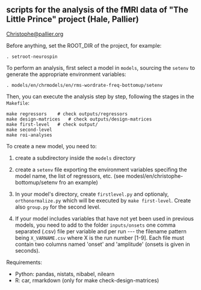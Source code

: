 scripts for the analysis of the fMRI data of "The Little Prince" project (Hale, Pallier)
----------------------------------------------------------------------------------------

Christophe@pallier.org

Before anything, set the ROOT_DIR of the project, for example:

    . setroot-neurospin

To perform an analysis, first select a model in `models`, sourcing the `setenv` to generate the appropriate environment variables:

    . models/en/chrmodels/en/rms-wordrate-freq-bottomup/setenv

Then, you can execute the analysis step by step, following the stages in the `Makefile`:
	
	make regressors    # check outputs/regressors
	make design-matrices   # check outputs/design-matrices
	make first-level   # check output/
	make second-level
	make roi-analyses
 

To create a new model, you need to:

1. create a subdirectory inside the `models` directory

2. create a `setenv` file exporting the environment variables specifing the model name, the list of regressors, etc. (see modesl/en/christophe-bottomup/setenv fro an example)

3. In your model's directory, create `firstlevel.py` and optionaly, `orthonormalize.py` which will be executed by `make first-level`. Create also `group.py` for the second level.

4. If your model includes variables that have not yet been used in previous models, you need to add to the folder `inputs/onsets`  one comma separated (.csv) file per variable and per run --- the filename pattern being `X_VARNAME.csv` where X is the run number [1-9]. Each file must contain two columns named 'onset' and 'amplitude' (onsets is given in seconds). 

Requirements:

- Python: pandas, nistats, nibabel, nilearn
- R: car, rmarkdown (only for make check-design-matrices)
